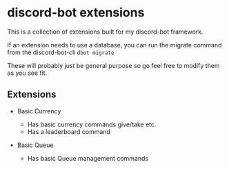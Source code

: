 # discord-bot extensions
This is a collection of extensions built for my discord-bot framework. 

If an extension needs to use a database, you can run the migrate command from the discord-bot-cli `dbot migrate`

These will probably just be general purpose so go feel free to modify them as you see fit.

## Extensions
* Basic Currency
    - Has basic currency commands give/take etc.
    - Has a leaderboard command

* Basic Queue
    - Has basic Queue management commands